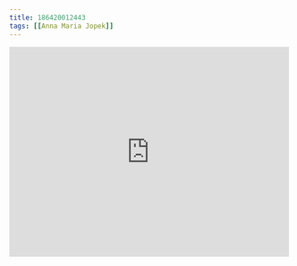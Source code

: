```yaml
---
title: 186420012443
tags: [[Anna Maria Jopek]]
---
```

<iframe allow="accelerometer; autoplay; clipboard-write; encrypted-media; gyroscope; picture-in-picture" allowfullscreen="" frameborder="0" height="375" id="youtube_iframe" src="https://www.youtube.com/embed/m4KLDga92Pk?feature=oembed&amp;enablejsapi=1&amp;origin=https://safe.txmblr.com&amp;wmode=opaque" width="500"></iframe>
